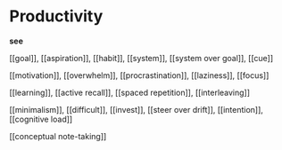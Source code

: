 # Productivity

**see**

[[goal]], [[aspiration]], [[habit]], [[system]], [[system over goal]], [[cue]]

[[motivation]], [[overwhelm]], [[procrastination]], [[laziness]], [[focus]]

[[learning]], [[active recall]], [[spaced repetition]], [[interleaving]]

[[minimalism]], [[difficult]], [[invest]], [[steer over drift]], [[intention]], [[cognitive load]]

[[conceptual note-taking]]
